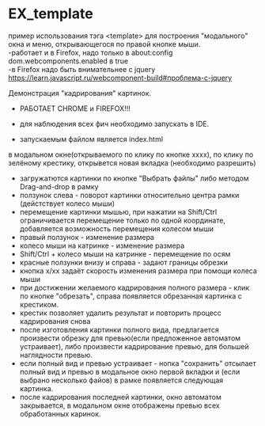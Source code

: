 # EX_template
пример использования тэга  &lt;template&gt; для построения "модального" окна и меню, открывающегося
по правой кнопке мыши.<br>
-работает и в Firefox, надо только в about:config    dom.webcomponents.enabled  в true<br>
-в Firefox надо быть внимательнее с jquery https://learn.javascript.ru/webcomponent-build#проблема-с-jquery

Демонстрация "кадрирования" картинок.

- РАБОТАЕТ СHROME и FIREFOX!!!


- для наблюдения всех фич необходимо запускать в IDE.

- запускаемым файлом является index.html

в модальном окне(открываемого по клику по кнопке хххх), по клику по зелёному крестику, открывется новая вкладка (необходимо разрешить)
- загружатются картинки по кнопке "Выбрать файлы" либо методом Drag-and-drop в рамку
- ползунок слева - поворот картинки относительно центра рамки (дейстствует колесо мыши)
- перемещение картинки мышью, при нажатии на Shift/Ctrl ограничивается перемещение только по одной координате, добавляется возможность перемещения колесом мыши
- правый ползунок - изменение размера
- колесо мыши на катринке - изменение размера
- Shift/Ctrl + колесо мыши на катринке  - перемещение по осям
- красные ползунки внизу и справа - задают границы обрезки
- кнопка x/xx задаёт скорость изменения размера при помощи колеса мыши
- при достижении желаемого кадрирования полного размера - клик по кнопке "обрезать", справа появляется обрезанная картинка с крестиком.
- крестик позволяет удалить результат и повторить процесс кадрирования снова
- после изготовления картинки полного вида, предлагается произвести обрезку для превью(если предложенное автоматом устраивает), либо произвести кадрирование превью, для большей наглядности превью.
- если полный вид и превью устраивает - нопка "сохранить" отсылает полный вид и превью в модальное окно первой вкладки и (если выбрано несколько файов) в рамке появляется следующая картинка.
- после кадрирования последней картинки, окно автоматом закрывается, в модальном окне отображены превью всех обработанных каринок.



